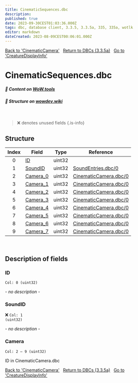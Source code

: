 ```yaml
---
title: CinematicSequences.dbc
description:
published: true
date: 2023-09-30CEST01:03:36.000Z
tags: dbc, database client, 3.3.5, 3.3.5a, 335, 335a, wotlk
editor: markdown
dateCreated: 2023-08-09CEST00:06:01.000Z
---
```

<a href="https://trinitycore.info/files/DBC/335/cinematiccamera" class="mt-5 v-btn v-btn--depressed v-btn--flat v-btn--outlined theme--light v-size--default darkblue--text text--lighten-3"><span class="v-btn__content"><i aria-hidden="true" class="v-icon notranslate v-icon--left mdi mdi-arrow-left theme--light"></i><span>Back to 'CinematicCamera'</span></span></a>&nbsp;&nbsp;&nbsp;<a href="https://trinitycore.info/files/DBC/335/DBC" class="mt-5 v-btn v-btn--depressed v-btn--flat v-btn--outlined theme--light v-size--default darkblue--text text--lighten-3"><span class="v-btn__content"><i aria-hidden="true" class="v-icon notranslate v-icon--left mdi mdi-home-outline theme--light"></i><span>Return to DBCs (3.3.5a)</span></span></a>&nbsp;&nbsp;&nbsp;<a href="https://trinitycore.info/files/DBC/335/creaturedisplayinfo" class="mt-5 v-btn v-btn--depressed v-btn--flat v-btn--outlined theme--light v-size--default darkblue--text text--lighten-3"><span class="v-btn__content"><span>Go to 'CreatureDisplayInfo'</span><i aria-hidden="true" class="v-icon notranslate v-icon--right mdi mdi-arrow-right theme--light"></i></span></a>

# CinematicSequences.dbc
##### :open_book: Content on [WoW.tools](https://wow.tools/dbc/?dbc=cinematicsequences&build=3.3.5.12340)
##### :pencil: Structure on [wowdev.wiki](https://wowdev.wiki/DB/CinematicSequences)
&nbsp;

> :x: denotes unused fields
{.is-info}


## Structure

| Index | Field | Type | Reference |
| :---: | --- | :---: | --- |
| 0 | [ID](#id) | uint32 |  |
| 1 | [SoundID](#soundid) | uint32 | [SoundEntries.dbc/0](/files/DBC/335/soundentries#id) |
| 2 | [Camera_0](#camera) | uint32 | [CinematicCamera.dbc/0](/files/DBC/335/cinematiccamera#id) |
| 3 | [Camera_1](#camera) | uint32 | [CinematicCamera.dbc/0](/files/DBC/335/cinematiccamera#id) |
| 4 | [Camera_2](#camera) | uint32 | [CinematicCamera.dbc/0](/files/DBC/335/cinematiccamera#id) |
| 5 | [Camera_3](#camera) | uint32 | [CinematicCamera.dbc/0](/files/DBC/335/cinematiccamera#id) |
| 6 | [Camera_4](#camera) | uint32 | [CinematicCamera.dbc/0](/files/DBC/335/cinematiccamera#id) |
| 7 | [Camera_5](#camera) | uint32 | [CinematicCamera.dbc/0](/files/DBC/335/cinematiccamera#id) |
| 8 | [Camera_6](#camera) | uint32 | [CinematicCamera.dbc/0](/files/DBC/335/cinematiccamera#id) |
| 9 | [Camera_7](#camera) | uint32 | [CinematicCamera.dbc/0](/files/DBC/335/cinematiccamera#id) |
&nbsp;
## Description of fields

### ID
<code>Col: 0 (uint32)</code>

*- no description -*
&nbsp;

### SoundID
:x: <code>Col: 1 (uint32)</code>

*- no description -*
&nbsp;

### Camera
<code>Col: 2 &ndash; 9 (uint32)</code>

ID in CinematicCamera.dbc
&nbsp;

<a href="https://trinitycore.info/files/DBC/335/cinematiccamera" class="mt-5 v-btn v-btn--depressed v-btn--flat v-btn--outlined theme--light v-size--default darkblue--text text--lighten-3"><span class="v-btn__content"><i aria-hidden="true" class="v-icon notranslate v-icon--left mdi mdi-arrow-left theme--light"></i><span>Back to 'CinematicCamera'</span></span></a>&nbsp;&nbsp;&nbsp;<a href="https://trinitycore.info/files/DBC/335/DBC" class="mt-5 v-btn v-btn--depressed v-btn--flat v-btn--outlined theme--light v-size--default darkblue--text text--lighten-3"><span class="v-btn__content"><i aria-hidden="true" class="v-icon notranslate v-icon--left mdi mdi-home-outline theme--light"></i><span>Return to DBCs (3.3.5a)</span></span></a>&nbsp;&nbsp;&nbsp;<a href="https://trinitycore.info/files/DBC/335/creaturedisplayinfo" class="mt-5 v-btn v-btn--depressed v-btn--flat v-btn--outlined theme--light v-size--default darkblue--text text--lighten-3"><span class="v-btn__content"><span>Go to 'CreatureDisplayInfo'</span><i aria-hidden="true" class="v-icon notranslate v-icon--right mdi mdi-arrow-right theme--light"></i></span></a>
